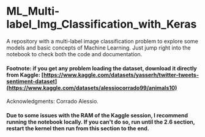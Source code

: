 # ML_Multi-label_Img_Classification_with_Keras
A repository with a multi-label image classification problem to explore some models and basic concepts of Machine Learning. Just jump right into the notebook to check both the code and documentation.
#### Footnote: if you get any problem loading the dataset, download it directly from Kaggle: [https://www.kaggle.com/datasets/yasserh/twitter-tweets-sentiment-dataset](https://www.kaggle.com/datasets/alessiocorrado99/animals10)
Acknowledgments: Corrado Alessio.
#### Due to some issues with the RAM of the Kaggle session, I recommend running the notebook locally. If you can't do so, run until the 2.6 section, restart the kernel then run from this section to the end.
